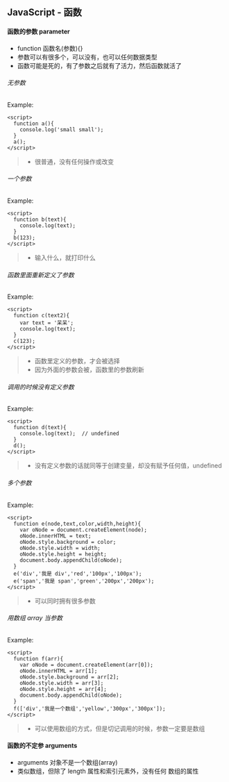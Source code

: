 ## JavaScript - 函数

#### 函数的参数 parameter
+ function 函数名(参数){}
+ 参数可以有很多个，可以没有，也可以任何数据类型
+ 函数可能是死的，有了参数之后就有了活力，然后函数就活了

###### 无参数
Example:
```
<script>
  function a(){
    console.log('small small');
  }
  a();
</script>
```
> + 很普通，没有任何操作或改变

###### 一个参数
Example:
``` 
<script>
  function b(text){
    console.log(text);
  }
  b(123);
</script>
```
> + 输入什么，就打印什么

###### 函数里面重新定义了参数
Example:
``` 
<script>
  function c(text2){
    var text = '呆呆';
    console.log(text);
  }
  c(123);
</script>
```
> + 函数里定义的参数，才会被选择
> + 因为外面的参数会被，函数里的参数刷新

###### 调用的时候没有定义参数
Example:
``` 
<script>
  function d(text){
    console.log(text);  // undefined
  }
  d();
</script>
```
> + 没有定义参数的话就同等于创建变量，却没有赋予任何值，undefined

###### 多个参数
Example:
``` 
<script>
  function e(node,text,color,width,height){
    var oNode = document.createElement(node);
    oNode.innerHTML = text;
    oNode.style.background = color;
    oNode.style.width = width;
    oNode.style.height = height;
    document.body.appendChild(oNode);
  }
  e('div','我是 div','red','100px','100px');
  e('span','我是 span','green','200px','200px');
</script>
```
> + 可以同时拥有很多参数

###### 用数组 array 当参数
Example:
``` 
<script>
  function f(arr){
    var oNode = document.createElement(arr[0]);
    oNode.innerHTML = arr[1];
    oNode.style.background = arr[2];
    oNode.style.width = arr[3];
    oNode.style.height = arr[4];
    document.body.appendChild(oNode);
  }
  f(['div','我是一个数组','yellow','300px','300px']);
</script>
```
> + 可以使用数组的方式，但是切记调用的时候，参数一定要是数组


#### 函数的不定参 arguments
+ arguments 对象不是一个数组(array)
+ 类似数组，但除了 length 属性和索引元素外，没有任何 数组的属性
































